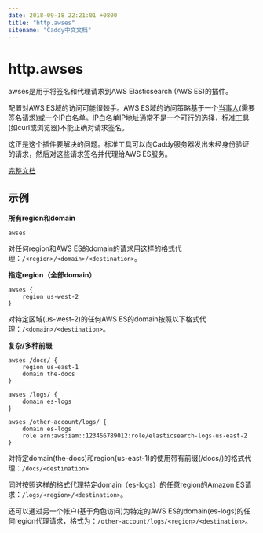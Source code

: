 ```yaml
---
date: 2018-09-18 22:21:01 +0800
title: "http.awses"
sitename: "Caddy中文文档"
---
```


# http.awses

awses是用于将签名和代理请求到AWS Elasticsearch (AWS ES)的插件。

配置对AWS ES域的访问可能很棘手。AWS ES域的访问策略基于一个[当事人](https://docs.aws.amazon.com/IAM/latest/UserGuide/reference_policies_elements_principal.html)(需要签名请求)或一个IP白名单。IP白名单IP地址通常不是一个可行的选择，标准工具(如curl或浏览器)不能正确对请求签名。

这正是这个插件要解决的问题。标准工具可以向Caddy服务器发出未经身份验证的请求，然后对这些请求签名并代理给AWS ES服务。

[完整文档](https://github.com/miquella/caddy-awses/blob/master/README.md)

## 示例

__所有region和domain__

```caddy
awses
```

对任何region和AWS ES的domain的请求用这样的格式代理：`/<region>/<domain>/<destination>`。

__指定region（全部domain）__

```caddy
awses {
    region us-west-2
}
```

对特定区域(us-west-2)的任何AWS ES的domain按照以下格式代理：`/<domain>/<destination>`。

__复杂/多种前缀__

```caddy
awses /docs/ {
    region us-east-1
    domain the-docs
}

awses /logs/ {
    domain es-logs
}

awses /other-account/logs/ {
    domain es-logs
    role arn:aws:iam::123456789012:role/elasticsearch-logs-us-east-2
}
```

对特定domain(the-docs)和region(us-east-1)的使用带有前缀(/docs/)的格式代理：`/docs/<destination>`

同时按照这样的格式代理特定domain（es-logs）的任意region的Amazon ES请求：`/logs/<region>/<destination>`。

还可以通过另一个帐户(基于角色访问)为特定的AWS ES的domain(es-logs)的任何region代理请求，格式为：`/other-account/logs/<region>/<destination>`。